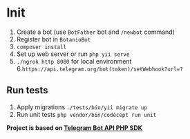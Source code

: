 # Init
1. Create a bot (use `BotFather` bot and `/newbot` command)
2. Register bot in `BotanioBot`
3. `composer install`
4. Set up web server or run `php yii serve`
5. `./ngrok http 8080` for local environment
6.`https://api.telegram.org/bot(token)/setWebhook?url=?`

## Run tests
1. Apply migrations `./tests/bin/yii migrate up
`
2. Run unit tests `php vendor/bin/codecept run unit`

**Project is based on [Telegram Bot API PHP SDK](https://github.com/irazasyed/telegram-bot-sdk)**
